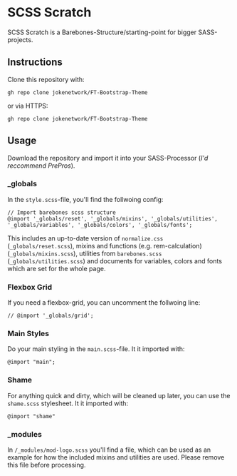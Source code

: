# SCSS Scratch
SCSS Scratch is a Barebones-Structure/starting-point for bigger SASS-projects. 

## Instructions

Clone this repository with:

    gh repo clone jokenetwork/FT-Bootstrap-Theme

or via HTTPS:

    gh repo clone jokenetwork/FT-Bootstrap-Theme

## Usage
Download the repository and import it into your SASS-Processor (*I'd reccommend PrePros*). 


### _globals

In the `style.scss`-file, you'll find the follwoing config:


    // Import barebones scss structure
    @import '_globals/reset', '_globals/mixins', '_globals/utilities', '_globals/variables', '_globals/colors', '_globals/fonts';

This includes an up-to-date version of `normalize.css` (`_globals/reset.scss`), mixins and functions (e.g. rem-calculation) (`_globals/mixins.scss`), utilities from `barebones.scss` (`_globals/utilities.scss`) and documents for variables, colors and fonts which are set for the whole page.

### Flexbox Grid 

If you need a flexbox-grid, you can uncomment the follwoing line:

    // @import '_globals/grid';


### Main Styles
Do your main styling in the `main.scss`-file. It it imported with:

    @import "main";

### Shame
For anything quick and dirty, which will be cleaned up later, you can use the `shame.scss` stylesheet. It it imported with:

    @import "shame"
   
### _modules
In `/_modules/mod-logo.scss` you'll find a file, which can be used as an example for how the included mixins and utilities are used.
Please remove this file before processing.

